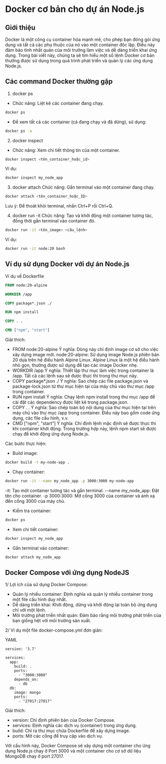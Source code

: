# Docker cơ bản cho dự án Node.js

## Giới thiệu
Docker là một công cụ container hóa mạnh mẽ, cho phép bạn đóng gói ứng dụng và tất cả các phụ thuộc của nó vào một container độc lập. Điều này đảm bảo tính nhất quán của môi trường làm việc và dễ dàng triển khai ứng dụng. Trong bài viết này, chúng ta sẽ tìm hiểu một số lệnh Docker cơ bản thường được sử dụng trong quá trình phát triển và quản lý các ứng dụng Node.js.

## Các command Docker thường gặp

1. docker ps
- Chức năng: Liệt kê các container đang chạy.

```bash
docker ps
```

- Để xem tất cả các container (cả đang chạy và đã dừng), sử dụng:
  
```bash
docker ps -a
```

2. docker inspect

- Chức năng: Xem chi tiết thông tin của một container.

```bash
docker inspect <tên_container_hoặc_id>
```

Ví dụ:
```bash
docker inspect my_node_app
```

3. docker attach
Chức năng: Gắn terminal vào một container đang chạy.

```bash
docker attach <tên_container_hoặc_ID>
```

Lưu ý: Để thoát khỏi terminal, nhấn Ctrl+P rồi Ctrl+Q.

4. docker run -it
Chức năng: Tạo và khởi động một container tương tác, đồng thời gắn terminal vào container đó.

```bash
docker run -it <tên_image> <câu_lệnh>
```

Ví dụ:
```bash
docker run -it node:20 bash
```

## Ví dụ sử dụng Docker với dự án Node.js

Ví dụ về Dockerfile

```dockerfile
FROM node:20-alpine

WORKDIR /app

COPY package*.json ./

RUN npm install

COPY . .

CMD ["npm", "start"]
```

Giải thích:

- FROM node:20-alpine
Ý nghĩa: Dòng này chỉ định image cơ sở cho việc xây dựng image mới.
node:20-alpine: Sử dụng image Node.js phiên bản 20 dựa trên hệ điều hành Alpine Linux. Alpine Linux là một hệ điều hành nhỏ gọn, thường được sử dụng để tạo các image Docker nhẹ.
- WORKDIR /app
Ý nghĩa: Thiết lập thư mục làm việc trong container là /app. Tất cả các lệnh sau sẽ được thực thi trong thư mục này.
- COPY package*.json ./
Ý nghĩa: Sao chép các file package.json và package-lock.json từ thư mục hiện tại của máy chủ vào thư mục /app trong container.
- RUN npm install
Ý nghĩa: Chạy lệnh npm install trong thư mục /app để cài đặt các dependency được liệt kê trong package.json.
- COPY . .
Ý nghĩa: Sao chép toàn bộ nội dung của thư mục hiện tại trên máy chủ vào thư mục /app trong container. Điều này bao gồm code ứng dụng, các file cấu hình, v.v.
- CMD ["npm", "start"]
Ý nghĩa: Chỉ định lệnh mặc định sẽ được thực thi khi container khởi động. Trong trường hợp này, lệnh npm start sẽ được chạy để khởi động ứng dụng Node.js.



Các bước thực hiện:

- Build image:
```bash
docker build -t my-node-app .
```

- Chạy container:
```bash
docker run -it --name my_node_app -p 3000:3000 my-node-app
```

-it: Tạo một container tương tác và gắn terminal.
--name my_node_app: Đặt tên cho container.
-p 3000:3000: Mở cổng 3000 của container và ánh xạ đến cổng 3000 của máy chủ.

- Kiểm tra container:
```bash
docker ps
```

- Xem chi tiết container:
```bash
docker inspect my_node_app
```

- Gắn terminal vào container:
```bash
docker attach my_node_app
```

## Docker Compose với ứng dụng NodeJS

1/ Lợi ích của sử dụng Docker Compose:

- Quản lý nhiều container: Định nghĩa và quản lý nhiều container trong một file cấu hình duy nhất.
- Dễ dàng triển khai: Khởi động, dừng và khởi động lại toàn bộ ứng dụng chỉ với một lệnh.
- Môi trường phát triển nhất quán: Đảm bảo rằng môi trường phát triển của bạn giống hệt với môi trường sản xuất.


2/ Ví dụ một file docker-compose.yml đơn giản:

YAML
```
version: '3.7'

services:
  app:
    build: .
    ports:
      - "3000:3000"
    depends_on:
      - db
  db:
    image: mongo
    ports:
      - "27017:27017"

```


Giải thích:

- version: Chỉ định phiên bản của Docker Compose.
- services: Định nghĩa các dịch vụ (container) trong ứng dụng.
- build: Chỉ ra thư mục chứa Dockerfile để xây dựng image.
- ports: Mở các cổng để truy cập vào dịch vụ.


Với cấu hình này, Docker Compose sẽ xây dựng một container cho ứng dụng Node.js chạy ở Port 3000 và một container cho cơ sở dữ liệu MongoDB chạy ở port 27017.
